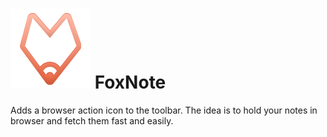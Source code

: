 #  ![FoxNote Logo](icons/icon-gradiend.png "Logo") FoxNote 


Adds a browser action icon to the toolbar. The idea is to hold your notes in browser and fetch them fast and easily. 